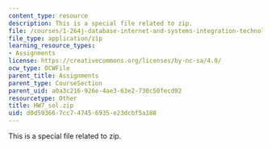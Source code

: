 ```yaml
---
content_type: resource
description: This is a special file related to zip.
file: /courses/1-264j-database-internet-and-systems-integration-technologies-fall-2013/d0d593667cc747456935e23dcbf5a188_HW7_sol.zip
file_type: application/zip
learning_resource_types:
- Assignments
license: https://creativecommons.org/licenses/by-nc-sa/4.0/
ocw_type: OCWFile
parent_title: Assignments
parent_type: CourseSection
parent_uid: a0a3c216-926e-4ae3-63e2-730c50fecd92
resourcetype: Other
title: HW7_sol.zip
uid: d0d59366-7cc7-4745-6935-e23dcbf5a188
---
```

This is a special file related to zip.